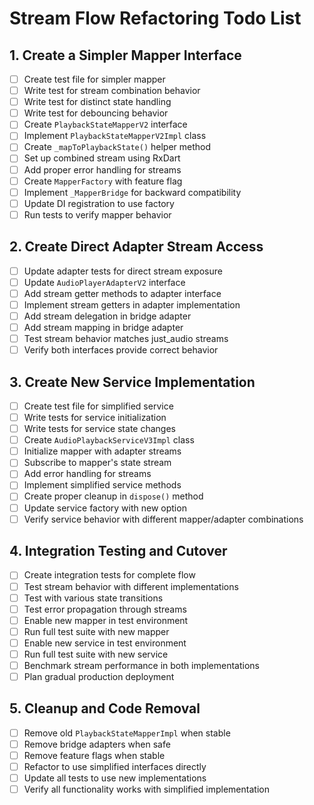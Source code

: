 # Stream Flow Refactoring Todo List

## 1. Create a Simpler Mapper Interface

- [ ] Create test file for simpler mapper
- [ ] Write test for stream combination behavior
- [ ] Write test for distinct state handling
- [ ] Write test for debouncing behavior
- [ ] Create `PlaybackStateMapperV2` interface
- [ ] Implement `PlaybackStateMapperV2Impl` class
- [ ] Create `_mapToPlaybackState()` helper method
- [ ] Set up combined stream using RxDart
- [ ] Add proper error handling for streams
- [ ] Create `MapperFactory` with feature flag
- [ ] Implement `_MapperBridge` for backward compatibility
- [ ] Update DI registration to use factory
- [ ] Run tests to verify mapper behavior

## 2. Create Direct Adapter Stream Access

- [ ] Update adapter tests for direct stream exposure
- [ ] Update `AudioPlayerAdapterV2` interface
- [ ] Add stream getter methods to adapter interface
- [ ] Implement stream getters in adapter implementation
- [ ] Add stream delegation in bridge adapter
- [ ] Add stream mapping in bridge adapter
- [ ] Test stream behavior matches just_audio streams
- [ ] Verify both interfaces provide correct behavior

## 3. Create New Service Implementation

- [ ] Create test file for simplified service
- [ ] Write tests for service initialization
- [ ] Write tests for service state changes
- [ ] Create `AudioPlaybackServiceV3Impl` class
- [ ] Initialize mapper with adapter streams
- [ ] Subscribe to mapper's state stream
- [ ] Add error handling for streams
- [ ] Implement simplified service methods
- [ ] Create proper cleanup in `dispose()` method
- [ ] Update service factory with new option
- [ ] Verify service behavior with different mapper/adapter combinations

## 4. Integration Testing and Cutover

- [ ] Create integration tests for complete flow
- [ ] Test stream behavior with different implementations
- [ ] Test with various state transitions
- [ ] Test error propagation through streams
- [ ] Enable new mapper in test environment
- [ ] Run full test suite with new mapper
- [ ] Enable new service in test environment
- [ ] Run full test suite with new service
- [ ] Benchmark stream performance in both implementations
- [ ] Plan gradual production deployment

## 5. Cleanup and Code Removal

- [ ] Remove old `PlaybackStateMapperImpl` when stable
- [ ] Remove bridge adapters when safe
- [ ] Remove feature flags when stable
- [ ] Refactor to use simplified interfaces directly
- [ ] Update all tests to use new implementations
- [ ] Verify all functionality works with simplified implementation 